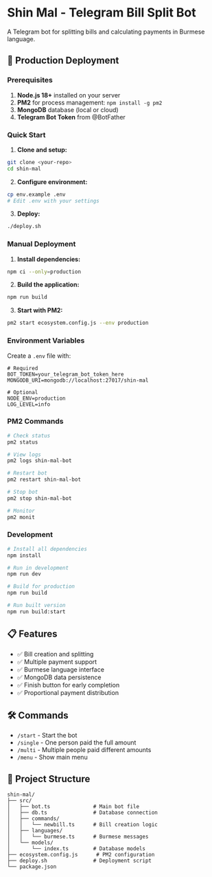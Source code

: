 # Shin Mal - Telegram Bill Split Bot

A Telegram bot for splitting bills and calculating payments in Burmese language.

## 🚀 Production Deployment

### Prerequisites

1. **Node.js 18+** installed on your server
2. **PM2** for process management: `npm install -g pm2`
3. **MongoDB** database (local or cloud)
4. **Telegram Bot Token** from @BotFather

### Quick Start

1. **Clone and setup:**
```bash
git clone <your-repo>
cd shin-mal
```

2. **Configure environment:**
```bash
cp env.example .env
# Edit .env with your settings
```

3. **Deploy:**
```bash
./deploy.sh
```

### Manual Deployment

1. **Install dependencies:**
```bash
npm ci --only=production
```

2. **Build the application:**
```bash
npm run build
```

3. **Start with PM2:**
```bash
pm2 start ecosystem.config.js --env production
```

### Environment Variables

Create a `.env` file with:

```env
# Required
BOT_TOKEN=your_telegram_bot_token_here
MONGODB_URI=mongodb://localhost:27017/shin-mal

# Optional
NODE_ENV=production
LOG_LEVEL=info
```

### PM2 Commands

```bash
# Check status
pm2 status

# View logs
pm2 logs shin-mal-bot

# Restart bot
pm2 restart shin-mal-bot

# Stop bot
pm2 stop shin-mal-bot

# Monitor
pm2 monit
```

### Development

```bash
# Install all dependencies
npm install

# Run in development
npm run dev

# Build for production
npm run build

# Run built version
npm run build:start
```

## 📋 Features

- ✅ Bill creation and splitting
- ✅ Multiple payment support
- ✅ Burmese language interface
- ✅ MongoDB data persistence
- ✅ Finish button for early completion
- ✅ Proportional payment distribution

## 🛠️ Commands

- `/start` - Start the bot
- `/single` - One person paid the full amount
- `/multi` - Multiple people paid different amounts
- `/menu` - Show main menu

## 📁 Project Structure

```
shin-mal/
├── src/
│   ├── bot.ts              # Main bot file
│   ├── db.ts               # Database connection
│   ├── commands/
│   │   └── newbill.ts      # Bill creation logic
│   ├── languages/
│   │   └── burmese.ts      # Burmese messages
│   └── models/
│       └── index.ts        # Database models
├── ecosystem.config.js      # PM2 configuration
├── deploy.sh               # Deployment script
└── package.json
``` 